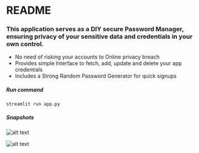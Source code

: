 # README

### This application serves as a DIY secure Password Manager, ensuring privacy of your sensitive data and credentials in your own control.

- No need of risking your accounts to Online privacy breach 
- Provides simple Interface to fetch, add, update and delete your app credentials 
- Includes a Strong Random Password Generator for quick signups

##### Run command
`streamlit run app.py`

##### Snapshots

![alt text](/Users/sriya/sriya.agarwal/my_password_manager/home.png)


![alt text](/Users/sriya/sriya.agarwal/my_password_manager/add_new_credential.png)

